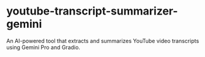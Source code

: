 # youtube-transcript-summarizer-gemini
An AI-powered tool that extracts and summarizes YouTube video transcripts using Gemini Pro and Gradio.
